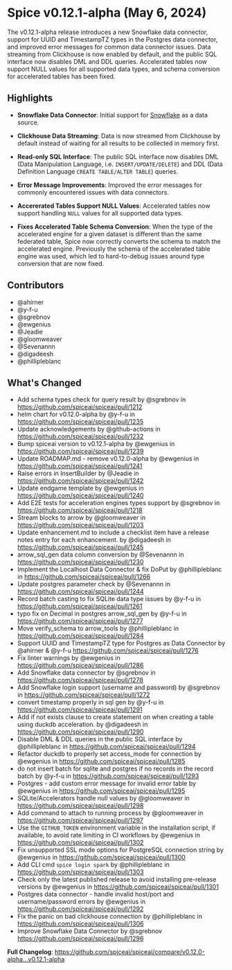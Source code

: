 # Spice v0.12.1-alpha (May 6, 2024)

The v0.12.1-alpha release introduces a new Snowflake data connector, support for UUID and TimestampTZ types in the Postgres data connector, and improved error messages for common data connector issues. Data streaming from Clickhouse is now enabled by default, and the public SQL interface now disables DML and DDL queries. Accelerated tables now support NULL values for all supported data types, and schema conversion for accelerated tables has been fixed.

## Highlights

- **Snowflake Data Connector**: Initial support for [Snowflake](https://www.snowflake.com/) as a data source.

- **Clickhouse Data Streaming**: Data is now streamed from Clickhouse by default instead of waiting for all results to be collected in memory first.

- **Read-only SQL Interface**: The public SQL interface now disables DML (Data Manipulation Language, i.e. `INSERT/UPDATE/DELETE`) and DDL (Data Definition Language `CREATE TABLE/ALTER TABLE`) queries.

- **Error Message Improvements**: Improved the error messages for commonly encountered issues with data connectors.

- **Accererated Tables Support NULL Values**: Accelerated tables now support handling `NULL` values for all supported data types.

- **Fixes Accelerated Table Schema Conversion**: When the type of the accelerated engine for a given dataset is different than the same federated table, Spice now correctly converts the schema to match the accelerated engine. Previously the schema of the accelerated table engine was used, which led to hard-to-debug issues around type conversion that are now fixed.

## Contributors

- @ahirner
- @y-f-u
- @sgrebnov
- @ewgenius
- @Jeadie
- @gloomweaver
- @Sevenannn
- @digadeesh
- @phillipleblanc

## What's Changed

* Add schema types check for query result by @sgrebnov in https://github.com/spiceai/spiceai/pull/1212
* helm chart for v0.12.0-alpha by @y-f-u in https://github.com/spiceai/spiceai/pull/1235
* Update acknowledgements by @github-actions in https://github.com/spiceai/spiceai/pull/1232
* Bump spiceai version to v0.12.1-alpha by @ewgenius in https://github.com/spiceai/spiceai/pull/1239
* Update ROADMAP.md - remove v0.12.0-alpha by @ewgenius in https://github.com/spiceai/spiceai/pull/1241
* Raise errors in InsertBuilder by @Jeadie in https://github.com/spiceai/spiceai/pull/1242
* Update endgame template by @ewgenius in https://github.com/spiceai/spiceai/pull/1240
* Add E2E tests for acceleration engines types support by @sgrebnov in https://github.com/spiceai/spiceai/pull/1218
* Stream blocks to arrow by @gloomweaver in https://github.com/spiceai/spiceai/pull/1203
* Update enhancement.md to include a checklist item have a release notes entry for each enhancement. by @digadeesh in https://github.com/spiceai/spiceai/pull/1245
* arrow_sql_gen data column conversion by @Sevenannn in https://github.com/spiceai/spiceai/pull/1230
* Implement the Localhost Data Connector & fix DoPut by @phillipleblanc in https://github.com/spiceai/spiceai/pull/1266
* Update postgres parameter check by @Sevenannn in https://github.com/spiceai/spiceai/pull/1244
* Record batch casting to fix SQLite data type issues by @y-f-u in https://github.com/spiceai/spiceai/pull/1261
* typo fix on Decimal in postgres arrow_sql_gen by @y-f-u in https://github.com/spiceai/spiceai/pull/1277
* Move verify_schema to arrow_tools by @phillipleblanc in https://github.com/spiceai/spiceai/pull/1284
* Support UUID and TimestampTZ type for Postgres as Data Connector by @ahirner & @y-f-u https://github.com/spiceai/spiceai/pull/1276
* Fix linter warnings by @ewgenius in https://github.com/spiceai/spiceai/pull/1286
* Add Snowflake data connector by @sgrebnov in https://github.com/spiceai/spiceai/pull/1278
* Add Snowflake login support (username and password) by @sgrebnov in https://github.com/spiceai/spiceai/pull/1272
* convert timestamp properly in sql gen by @y-f-u in https://github.com/spiceai/spiceai/pull/1291
* Add if not exists clause to create statement on when creating a table using duckdb acceleration. by @digadeesh in https://github.com/spiceai/spiceai/pull/1290
* Disable DML & DDL queries in the public SQL interface by @phillipleblanc in https://github.com/spiceai/spiceai/pull/1294
* Refactor duckdb to properly set access_mode for connection by @ewgenius in https://github.com/spiceai/spiceai/pull/1285
* do not insert batch for sqlite and postgres if no records in the record batch by @y-f-u in https://github.com/spiceai/spiceai/pull/1293
* Postgres - add custom error message for invalid error table by @ewgenius in https://github.com/spiceai/spiceai/pull/1295
* SQLite/Accelerators handle null values by @gloomweaver in https://github.com/spiceai/spiceai/pull/1298
* Add command to attach to running process by @gloomweaver in https://github.com/spiceai/spiceai/pull/1297
* Use the `GITHUB_TOKEN` environment variable in the installation script, if available, to avoid rate limiting in CI workflows by @ewgenius in https://github.com/spiceai/spiceai/pull/1302
* Fix unsupported SSL mode options for PostgreSQL connection string by @ewgenius in https://github.com/spiceai/spiceai/pull/1300
* Add CLI cmd `spice login spark` by @phillipleblanc in https://github.com/spiceai/spiceai/pull/1303
* Check only the latest published release to avoid installing pre-release versions by @ewgenius in https://github.com/spiceai/spiceai/pull/1301
* Postgres data connector - handle invalid host/port and username/password errors by @ewgenius in https://github.com/spiceai/spiceai/pull/1292
* Fix the panic on bad clickhouse connection by @phillipleblanc in https://github.com/spiceai/spiceai/pull/1306
* Improve Snowflake Data Connector by @sgrebnov https://github.com/spiceai/spiceai/pull/1296

**Full Changelog**: https://github.com/spiceai/spiceai/compare/v0.12.0-alpha...v0.12.1-alpha
